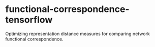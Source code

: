 # functional-correspondence-tensorflow
Optimizing representation distance measures for comparing network functional correspondence.
